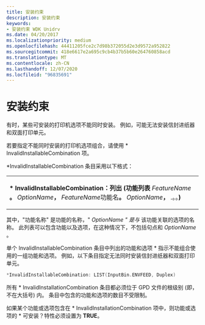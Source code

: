 ```yaml
---
title: 安装约束
description: 安装约束
keywords:
- 安装约束 WDK Unidrv
ms.date: 04/20/2017
ms.localizationpriority: medium
ms.openlocfilehash: 44411205fce2c7d98b372055d2e3d9572a952822
ms.sourcegitcommit: 418e6617e2a695c9cb4b37b5b60e264760858acd
ms.translationtype: MT
ms.contentlocale: zh-CN
ms.lasthandoff: 12/07/2020
ms.locfileid: "96835691"
---
```

# <a name="installation-constraints"></a>安装约束





有时，某些可安装的打印机选项不能同时安装。 例如，可能无法安装信封进纸器和双面打印单元。

若要指定不能同时安装的打印机选项组合，请使用 \* InvalidInstallableCombination 项。

\*InvalidInstallableCombination 条目采用以下格式：

<table>
<colgroup>
<col width="100%" />
</colgroup>
<tbody>
<tr class="odd">
<td><p><strong>* InvalidInstallableCombination：列出 (功能列表</strong> <em>FeatureName</em> <strong>。</strong> <em>OptionName</em><strong>，</strong> <em>FeatureName</em>功能名<strong>。</strong> <em>OptionName</em><strong>，</strong> .。。<strong>) </strong></p></td>
</tr>
</tbody>
</table>

 

其中，"功能名称" 是功能的名称，" *OptionName* *" 是与* 该功能关联的选项的名称。 此列表可以包含功能以及选项，在这种情况下，不包括句点和 *OptionName* 。

单个 InvalidInstallableCombination 条目中列出的功能和选项 \* 指示不能组合使用的一组功能和选项。 例如，以下条目指定无法同时安装信封进纸器和双面打印单元。

```cpp
*InvalidInstallableCombination: LIST(InputBin.ENVFEED, Duplex)
```

所有 \* InvalidInstallationCombination 条目都必须位于 GPD 文件的根级别 (即，不在大括号) 内。 条目中包含的功能和选项的数目不受限制。

如果某个功能或选项包含在 \* InvalidInstallationCombination 项中，则功能或选项的 \* 可安装？特性必须设置为 **TRUE**。

 

 




